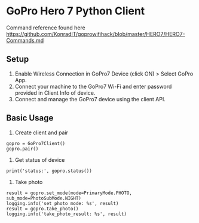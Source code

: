 
# GoPro Hero 7 Python Client

Command reference found here https://github.com/KonradIT/goprowifihack/blob/master/HERO7/HERO7-Commands.md

## Setup

1. Enable Wireless Connection in GoPro7 Device (click ON) > Select GoPro App.
1. Connect your machine to the GoPro7 Wi-Fi and enter password provided in Client Info of device.
1. Connect and manage the GoPro7 device using the client API.

## Basic Usage

1. Create client and pair 
```
gopro = GoPro7Client()
gopro.pair()
```
1. Get status of device
```
print('status:', gopro.status())
```
1. Take photo
```
result = gopro.set_mode(mode=PrimaryMode.PHOTO, sub_mode=PhotoSubMode.NIGHT)
logging.info('set photo mode: %s', result)
result = gopro.take_photo()
logging.info('take_photo_result: %s', result)
```
